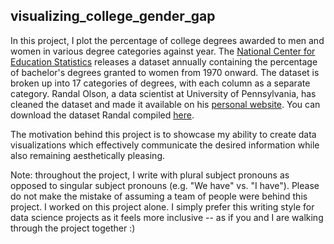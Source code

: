 ## visualizing_college_gender_gap

In this project, I plot the percentage of college degrees awarded to men and
women in various degree categories against year. The [National Center for
Education Statistics](https://nces.ed.gov/) releases a dataset annually containing the percentage of
bachelor's degrees granted to women from 1970 onward. The dataset is broken up
into 17 categories of degrees, with each column as a separate category. Randal
Olson, a data scientist at University of Pennsylvania, has cleaned the dataset
and made it available on his [personal website](http://www.randalolson.com/). You can download the dataset
Randal compiled [here](http://www.randalolson.com/wp-content/uploads/percent-bachelors-degrees-women-usa.csv).

The motivation behind this project is to showcase my ability to create data
visualizations which effectively communicate the desired information while also
remaining aesthetically pleasing.

Note: throughout the project, I write with plural subject pronouns as opposed
to singular subject pronouns (e.g. "We have" vs. "I have"). Please do not
make the mistake of assuming a team of people were behind this project. I
worked on this project alone. I simply prefer this writing style for data
science projects as it feels more inclusive -- as if you and I are walking
through the project together :)
